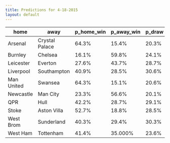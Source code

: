 ```yaml
---
title: Predictions for 4-18-2015
layout: default
---
```



| home       | away           | p_home_win | p_away_win | p_draw | mean_home_goals | mean_away_goals | 
|------------|----------------|------------|------------|--------|-----------------|-----------------| 
| Arsenal    | Crystal Palace | 64.3%      | 15.4%      | 20.3%  | 2.17            | 0.90            | 
| Burnley    | Chelsea        | 16.1%      | 59.8%      | 24.1%  | 0.78            | 1.80            | 
| Leicester  | Everton        | 27.6%      | 43.7%      | 28.7%  | 1.14            | 1.41            | 
| Liverpool  | Southampton    | 40.9%      | 28.5%      | 30.6%  | 1.24            | 0.99            | 
| Man United | Swansea        | 64.3%      | 15.1%      | 20.6%  | 2.06            | 0.91            | 
| Newcastle  | Man City       | 23.3%      | 56.6%      | 20.1%  | 1.12            | 1.94            | 
| QPR        | Hull           | 42.2%      | 28.7%      | 29.1%  | 1.24            | 0.97            | 
| Stoke      | Aston Villa    | 52.7%      | 18.8%      | 28.5%  | 1.27            | 0.65            | 
| West Brom  | Sunderland     | 40.3%      | 29.4%      | 30.3%  | 1.12            | 0.89            | 
| West Ham   | Tottenham      | 41.4%      | 35.000%    | 23.6%  | 1.52            | 1.38            | 

